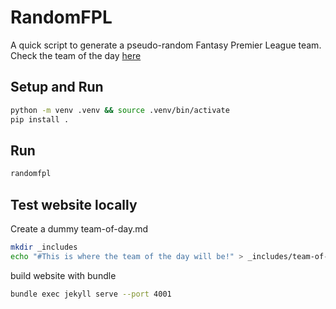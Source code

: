 # RandomFPL

A quick script to generate a pseudo-random Fantasy Premier League team.
Check the team of the day [here](https://bualust.github.io/RandomFPL/)

## Setup and Run

```bash
python -m venv .venv && source .venv/bin/activate
pip install .
```
## Run
```bash
randomfpl
```

## Test website locally

Create a dummy team-of-day.md

```bash
mkdir _includes
echo "#This is where the team of the day will be!" > _includes/team-of-the-day.md
```

build website with bundle

```bash
bundle exec jekyll serve --port 4001
```

